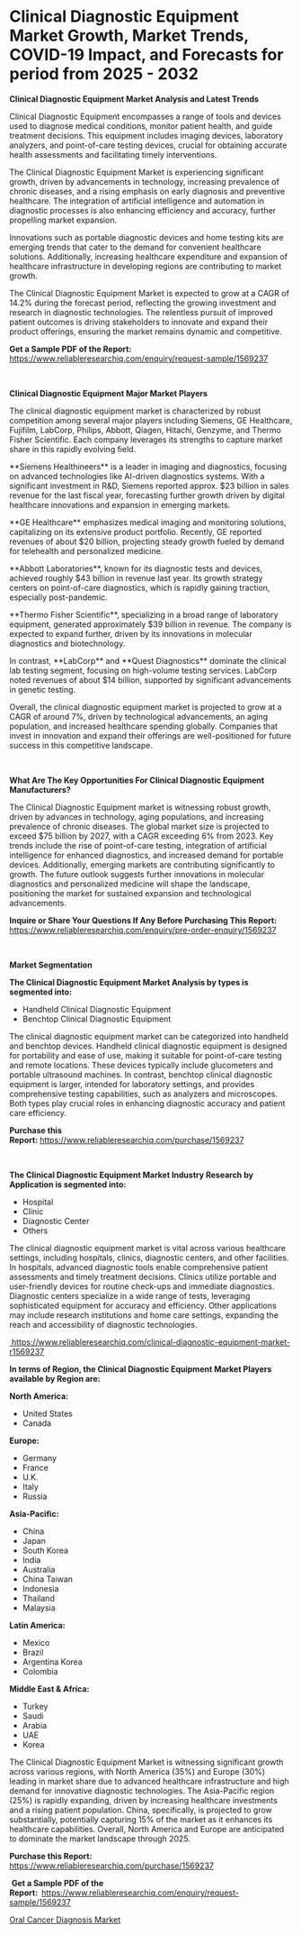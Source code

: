 <p><h1>Clinical Diagnostic Equipment Market Growth, Market Trends, COVID-19 Impact, and Forecasts for period from 2025 - 2032</h1></p><p><strong>Clinical Diagnostic Equipment Market Analysis and Latest Trends</strong></p>
<p><p>Clinical Diagnostic Equipment encompasses a range of tools and devices used to diagnose medical conditions, monitor patient health, and guide treatment decisions. This equipment includes imaging devices, laboratory analyzers, and point-of-care testing devices, crucial for obtaining accurate health assessments and facilitating timely interventions.</p><p>The Clinical Diagnostic Equipment Market is experiencing significant growth, driven by advancements in technology, increasing prevalence of chronic diseases, and a rising emphasis on early diagnosis and preventive healthcare. The integration of artificial intelligence and automation in diagnostic processes is also enhancing efficiency and accuracy, further propelling market expansion.</p><p>Innovations such as portable diagnostic devices and home testing kits are emerging trends that cater to the demand for convenient healthcare solutions. Additionally, increasing healthcare expenditure and expansion of healthcare infrastructure in developing regions are contributing to market growth.</p><p>The Clinical Diagnostic Equipment Market is expected to grow at a CAGR of 14.2% during the forecast period, reflecting the growing investment and research in diagnostic technologies. The relentless pursuit of improved patient outcomes is driving stakeholders to innovate and expand their product offerings, ensuring the market remains dynamic and competitive.</p></p>
<p><strong>Get a Sample PDF of the Report:&nbsp;</strong> <a href="https://www.reliableresearchiq.com/enquiry/request-sample/1569237?utm_campaign=3505&utm_medium=2&utm_source=Github&utm_content=ia&utm_term=25032025&utm_id=clinical-diagnostic-equipment">https://www.reliableresearchiq.com/enquiry/request-sample/1569237</a></p>
<p>&nbsp;</p>
<p><strong>Clinical Diagnostic Equipment Major Market Players</strong></p>
<p><p>The clinical diagnostic equipment market is characterized by robust competition among several major players including Siemens, GE Healthcare, Fujifilm, LabCorp, Philips, Abbott, Qiagen, Hitachi, Genzyme, and Thermo Fisher Scientific. Each company leverages its strengths to capture market share in this rapidly evolving field.</p><p>**Siemens Healthineers** is a leader in imaging and diagnostics, focusing on advanced technologies like AI-driven diagnostics systems. With a significant investment in R&D, Siemens reported approx. $23 billion in sales revenue for the last fiscal year, forecasting further growth driven by digital healthcare innovations and expansion in emerging markets.</p><p>**GE Healthcare** emphasizes medical imaging and monitoring solutions, capitalizing on its extensive product portfolio. Recently, GE reported revenues of about $20 billion, projecting steady growth fueled by demand for telehealth and personalized medicine.</p><p>**Abbott Laboratories**, known for its diagnostic tests and devices, achieved roughly $43 billion in revenue last year. Its growth strategy centers on point-of-care diagnostics, which is rapidly gaining traction, especially post-pandemic.</p><p>**Thermo Fisher Scientific**, specializing in a broad range of laboratory equipment, generated approximately $39 billion in revenue. The company is expected to expand further, driven by its innovations in molecular diagnostics and biotechnology.</p><p>In contrast, **LabCorp** and **Quest Diagnostics** dominate the clinical lab testing segment, focusing on high-volume testing services. LabCorp noted revenues of about $14 billion, supported by significant advancements in genetic testing.</p><p>Overall, the clinical diagnostic equipment market is projected to grow at a CAGR of around 7%, driven by technological advancements, an aging population, and increased healthcare spending globally. Companies that invest in innovation and expand their offerings are well-positioned for future success in this competitive landscape.</p></p>
<p>&nbsp;</p>
<p><strong>What Are The Key Opportunities For Clinical Diagnostic Equipment Manufacturers?</strong></p>
<p><p>The Clinical Diagnostic Equipment market is witnessing robust growth, driven by advances in technology, aging populations, and increasing prevalence of chronic diseases. The global market size is projected to exceed $75 billion by 2027, with a CAGR exceeding 6% from 2023. Key trends include the rise of point-of-care testing, integration of artificial intelligence for enhanced diagnostics, and increased demand for portable devices. Additionally, emerging markets are contributing significantly to growth. The future outlook suggests further innovations in molecular diagnostics and personalized medicine will shape the landscape, positioning the market for sustained expansion and technological advancements.</p></p>
<p><strong>Inquire or Share Your Questions If Any Before Purchasing This Report:</strong> <a href="https://www.reliableresearchiq.com/enquiry/pre-order-enquiry/1569237?utm_campaign=3505&utm_medium=2&utm_source=Github&utm_content=ia&utm_term=25032025&utm_id=clinical-diagnostic-equipment">https://www.reliableresearchiq.com/enquiry/pre-order-enquiry/1569237</a></p>
<p>&nbsp;</p>
<p><strong>Market Segmentation</strong></p>
<p><strong>The Clinical Diagnostic Equipment Market Analysis by types is segmented into:</strong></p>
<p><ul><li>Handheld Clinical Diagnostic Equipment</li><li>Benchtop Clinical Diagnostic Equipment</li></ul></p>
<p><p>The clinical diagnostic equipment market can be categorized into handheld and benchtop devices. Handheld clinical diagnostic equipment is designed for portability and ease of use, making it suitable for point-of-care testing and remote locations. These devices typically include glucometers and portable ultrasound machines. In contrast, benchtop clinical diagnostic equipment is larger, intended for laboratory settings, and provides comprehensive testing capabilities, such as analyzers and microscopes. Both types play crucial roles in enhancing diagnostic accuracy and patient care efficiency.</p></p>
<p><strong>Purchase this Report:&nbsp;</strong><a href="https://www.reliableresearchiq.com/purchase/1569237?utm_campaign=3505&utm_medium=2&utm_source=Github&utm_content=ia&utm_term=25032025&utm_id=clinical-diagnostic-equipment">https://www.reliableresearchiq.com/purchase/1569237</a></p>
<p>&nbsp;</p>
<p><strong>The Clinical Diagnostic Equipment Market Industry Research by Application is segmented into:</strong></p>
<p><ul><li>Hospital</li><li>Clinic</li><li>Diagnostic Center</li><li>Others</li></ul></p>
<p><p>The clinical diagnostic equipment market is vital across various healthcare settings, including hospitals, clinics, diagnostic centers, and other facilities. In hospitals, advanced diagnostic tools enable comprehensive patient assessments and timely treatment decisions. Clinics utilize portable and user-friendly devices for routine check-ups and immediate diagnostics. Diagnostic centers specialize in a wide range of tests, leveraging sophisticated equipment for accuracy and efficiency. Other applications may include research institutions and home care settings, expanding the reach and accessibility of diagnostic technologies.</p></p>
<p><a href="https://www.reliableresearchiq.com/clinical-diagnostic-equipment-market-r1569237?utm_campaign=3505&utm_medium=2&utm_source=Github&utm_content=ia&utm_term=25032025&utm_id=clinical-diagnostic-equipment">&nbsp;https://www.reliableresearchiq.com/clinical-diagnostic-equipment-market-r1569237</a></p>
<p><strong>In terms of Region, the Clinical Diagnostic Equipment Market Players available by Region are:</strong></p>
<p>
    <p> <strong> North America: </strong>
        <ul>
            <li>United States</li>
            <li>Canada</li>
        </ul>
        </p> 
    <p> <strong> Europe: </strong>
        <ul>
            <li>Germany</li>
            <li>France</li>
            <li>U.K.</li>
            <li>Italy</li>
            <li>Russia</li>
        </ul>
        </p> 
    <p> <strong> Asia-Pacific: </strong>
        <ul>
            <li>China</li>
            <li>Japan</li>
            <li>South Korea</li>
            <li>India</li>
            <li>Australia</li>
            <li>China Taiwan</li>
            <li>Indonesia</li>
            <li>Thailand</li>
            <li>Malaysia</li>
        </ul>
        </p> 
    <p> <strong> Latin America: </strong>
        <ul>
            <li>Mexico</li>
            <li>Brazil</li>
            <li>Argentina Korea</li>
            <li>Colombia</li>
        </ul>
        </p> 
    <p> <strong> Middle East & Africa: </strong>
        <ul>
            <li>Turkey</li>
            <li>Saudi</li>
            <li>Arabia</li>
            <li>UAE</li>
            <li>Korea</li>
        </ul>
    </p>
    </p>
<p><p>The Clinical Diagnostic Equipment Market is witnessing significant growth across various regions, with North America (35%) and Europe (30%) leading in market share due to advanced healthcare infrastructure and high demand for innovative diagnostic technologies. The Asia-Pacific region (25%) is rapidly expanding, driven by increasing healthcare investments and a rising patient population. China, specifically, is projected to grow substantially, potentially capturing 15% of the market as it enhances its healthcare capabilities. Overall, North America and Europe are anticipated to dominate the market landscape through 2025.</p></p>
<p><strong>Purchase this Report: </strong><a href="https://www.reliableresearchiq.com/purchase/1569237?utm_campaign=3505&utm_medium=2&utm_source=Github&utm_content=ia&utm_term=25032025&utm_id=clinical-diagnostic-equipment">https://www.reliableresearchiq.com/purchase/1569237</a></p>
<p>&nbsp;<strong>Get a Sample PDF of the Report:&nbsp;&nbsp;</strong><a href="https://www.reliableresearchiq.com/enquiry/request-sample/1569237?utm_campaign=3505&utm_medium=2&utm_source=Github&utm_content=ia&utm_term=25032025&utm_id=clinical-diagnostic-equipment">https://www.reliableresearchiq.com/enquiry/request-sample/1569237</a></p>
<p><strong></strong></p>
<p><p><a href="https://github.com/waldarolka1j/Market-Research-Report-List-1/blob/main/oral-cancer-diagnosis-market.md?utm_campaign=3505&utm_medium=2&utm_source=Github&utm_content=ia&utm_term=25032025&utm_id=clinical-diagnostic-equipment">Oral Cancer Diagnosis Market</a></p></p>